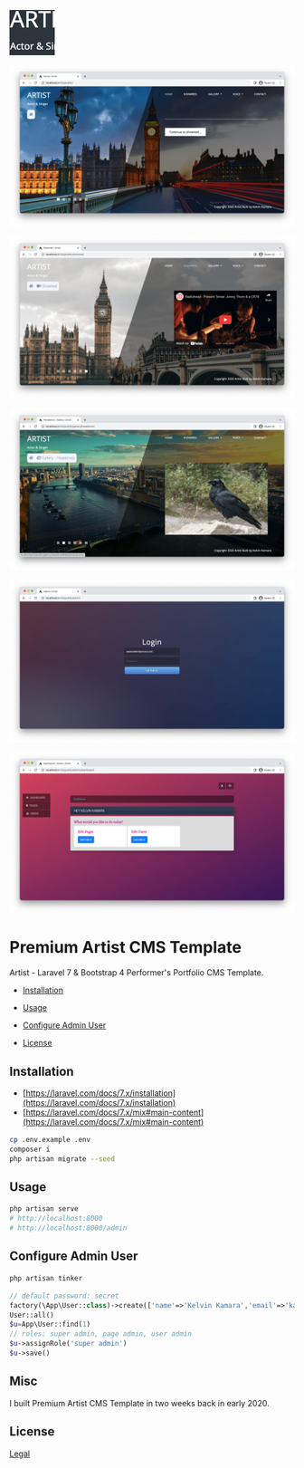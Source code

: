 ![home2-thumbnail.png](https://github.com/kkamara/premium-artist-cms-template/raw/main/premium-artist-cms-theme/home2-thumbnail.png)

![01_image.png](https://github.com/kkamara/premium-artist-cms-template/raw/main/premium-artist-cms-theme/preview/01_image.png)

![showreel.png](https://github.com/kkamara/premium-artist-cms-template/raw/main/premium-artist-cms-theme/showreel.png)

![headshots.png](https://github.com/kkamara/premium-artist-cms-template/raw/main/premium-artist-cms-theme/headshots.png)

![admin.png](https://github.com/kkamara/premium-artist-cms-template/raw/main/premium-artist-cms-theme/admin/admin.png)

![dashboard.png](https://github.com/kkamara/premium-artist-cms-template/raw/main/premium-artist-cms-theme/admin/dashboard.png)

# Premium Artist CMS Template

Artist - Laravel 7 & Bootstrap 4 Performer's Portfolio CMS Template.

* [Installation](#installation)

* [Usage](#usage)

* [Configure Admin User](#configure-admin-user)

* [License](#license)

## Installation
* [https://laravel.com/docs/7.x/installation](https://laravel.com/docs/7.x/installation)
* [https://laravel.com/docs/7.x/mix#main-content](https://laravel.com/docs/7.x/mix#main-content)

```bash
cp .env.example .env
composer i
php artisan migrate --seed
```
## Usage

```bash
php artisan serve
# http://localhost:8000
# http://localhost:8000/admin
```

## Configure Admin User

```bash
php artisan tinker
```

```php
// default password: secret
factory(\App\User::class)->create(['name'=>'Kelvin Kamara','email'=>'kamaracomputers@gmail.com'])
User::all()
$u=App\User::find(1)
// roles: super admin, page admin, user admin
$u->assignRole('super admin')
$u->save()
```

## Misc

<p>I built Premium Artist CMS Template in two weeks back in early 2020.</p>

## License
[Legal](https://themeforest.net/legal/author#how-selling-your-items-works)
